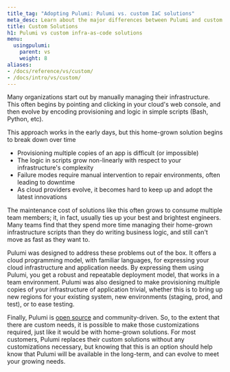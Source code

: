 ```yaml
---
title_tag: "Adopting Pulumi: Pulumi vs. custom IaC solutions"
meta_desc: Learn about the major differences between Pulumi and custom infrastructure as code solutions.
title: Custom Solutions
h1: Pulumi vs custom infra-as-code solutions
menu:
  usingpulumi:
    parent: vs
    weight: 8
aliases:
- /docs/reference/vs/custom/
- /docs/intro/vs/custom/
---
```


Many organizations start out by manually managing their infrastructure. This often begins by pointing and clicking in
your cloud's web console, and then evolve by encoding provisioning and logic in simple scripts (Bash, Python, etc).

This approach works in the early days, but this home-grown solution begins to break down over time

* Provisioning multiple copies of an app is difficult (or impossible)
* The logic in scripts grow non-linearly with respect to your infrastructure's complexity
* Failure modes require manual intervention to repair environments, often leading to downtime
* As cloud providers evolve, it becomes hard to keep up and adopt the latest innovations

The maintenance cost of solutions like this often grows to consume multiple team members; it, in fact, usually ties
up your best and brightest engineers. Many teams find that they spend more time managing their home-grown
infrastructure scripts than they do writing business logic, and still can't move as fast as they want to.

Pulumi was designed to address these problems out of the box. It offers a cloud programming model, with familiar
languages, for expressing your cloud infrastructure and application needs. By expressing them using Pulumi, you
get a robust and repeatable deployment model, that works in a team environment. Pulumi was also designed to
make provisioning multiple copies of your infrastructure of application trivial, whether this is to bring up
new regions for your existing system, new environments (staging, prod, and test), or to ease testing.

Finally, Pulumi is [open source](https://github.com/pulumi/pulumi) and community-driven. So, to the extent that there
are custom needs, it is possible to make those customizations required, just like it would be with home-grown solutions.
For most customers, Pulumi replaces their custom solutions without any customizations necessary, but knowing that this
is an option should help know that Pulumi will be available in the long-term, and can evolve to meet your growing needs.
